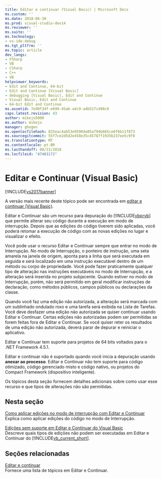 ```yaml
---
title: Editar e continuar (Visual Basic) | Microsoft Docs
ms.custom: ''
ms.date: 2018-06-30
ms.prod: visual-studio-dev14
ms.reviewer: ''
ms.suite: ''
ms.technology:
- vs-ide-debug
ms.tgt_pltfrm: ''
ms.topic: article
dev_langs:
- FSharp
- VB
- CSharp
- C++
- VB
helpviewer_keywords:
- Edit and Continue, 64-bit
- Edit and Continue [Visual Basic]
- debugging [Visual Basic], Edit and Continue
- Visual Basic, Edit and Continue
- 64-bit Edit and Continue
ms.assetid: 7e90f34f-e699-45ab-a4c9-a4b527c498c8
caps.latest.revision: 43
author: mikejo5000
ms.author: mikejo
manager: ghogen
ms.openlocfilehash: 825eac4ab53e95904e85a794b665ce6f6b11f873
ms.sourcegitcommit: 55f7ce2d5d2e458e35c45787f1935b237ee5c9f8
ms.translationtype: MT
ms.contentlocale: pt-BR
ms.lasthandoff: 08/22/2018
ms.locfileid: "47463172"
---
```

# <a name="edit-and-continue-visual-basic"></a>Editar e Continuar (Visual Basic)
[!INCLUDE[vs2017banner](../includes/vs2017banner.md)]

A versão mais recente deste tópico pode ser encontrada em [editar e continuar (Visual Basic)](https://docs.microsoft.com/visualstudio/debugger/edit-and-continue-visual-basic).  
  
Editar e Continuar são um recurso para depuração do [!INCLUDE[vbprvb](../includes/vbprvb-md.md)] que permite alterar seu código durante a execução em modo de interrupção. Depois que as edições do código tiverem sido aplicadas, você poderá retomar a execução de código com as novas edições no lugar e visualizar o efeito.  
  
 Você pode usar o recurso Editar e Continuar sempre que entrar no modo de Interrupção. No modo de Interrupção, o ponteiro de instrução, uma seta amarela na janela de origem, aponta para a linha que será executada em seguida e será localizado em uma instrução executável dentro de um método ou corpo de propriedade. Você pode fazer praticamente qualquer tipo de alteração nas instruções executáveis no modo de Interrupção, e a alteração será inserida no projeto subjacente. Quando estiver no modo de Interrupção, porém, não será permitido em geral modificar instruções de declaração, como métodos públicos, campos públicos ou declarações da classe.  
  
 Quando você faz uma edição não autorizada, a alteração será marcada com um sublinhado ondulado roxo e uma tarefa será exibida na Lista de Tarefas. Você deve desfazer uma edição não autorizada se quiser continuar usando Editar e Continuar. Certas edições não autorizadas podem ser permitidas se forem feitas fora de Editar e Continuar. Se você quiser reter os resultados de uma edição não autorizada, deverá parar de depurar e reiniciar o aplicativo.  
  
 Editar e Continuar tem suporte para projetos de 64 bits voltados para o .NET Framework 4.5.1.  
  
 Editar e continuar não é suportado quando você inicia a depuração usando **anexar ao processo**. Editar e Continuar não tem suporte para código otimizado, código gerenciado misto e código nativo, ou projetos do Compact Framework (dispositivo inteligente).  
  
 Os tópicos desta seção fornecem detalhes adicionais sobre como usar esse recurso e que tipos de alterações não são permitidas.  
  
## <a name="in-this-section"></a>Nesta seção  
 [Como aplicar edições no modo de interrupção com Editar e Continuar](../debugger/how-to-apply-edits-in-break-mode-with-edit-and-continue.md)  
 Explica como aplicar edições do código no modo de Interrupção.  
  
 [Edições sem suporte em Editar e Continuar do Visual Basic](../debugger/unsupported-edits-in-visual-basic-edit-and-continue.md)  
 Descreve quais tipos de edições não podem ser executadas em Editar e Continuar do [!INCLUDE[vb_current_short](../includes/vb-current-short-md.md)].  
  
## <a name="related-sections"></a>Seções relacionadas  
 [Editar e continuar](../debugger/edit-and-continue.md)  
 Fornece uma lista de tópicos em Editar e Continuar.



